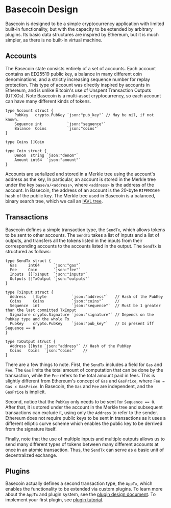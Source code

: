 # Basecoin Design

Basecoin is designed to be a simple cryptocurrency application with limited built-in functionality,
but with the capacity to be extended by arbitrary plugins.
Its basic data structures are inspired by Ethereum, but it is much simpler, as there is no built-in virtual machine.

## Accounts

The Basecoin state consists entirely of a set of accounts.
Each account contains an ED25519 public key,
a balance in many different coin denominations,
and a strictly increasing sequence number for replay protection.
This type of account was directly inspired by accounts in Ethereum,
and is unlike Bitcoin's use of Unspent Transaction Outputs (UTXOs).
Note Basecoin is a multi-asset cryptocurrency, so each account can have many different kinds of tokens.

```
type Account struct {
	PubKey   crypto.PubKey `json:"pub_key"` // May be nil, if not known.
	Sequence int           `json:"sequence"`
	Balance  Coins         `json:"coins"`
}

type Coins []Coin

type Coin struct {
	Denom  string `json:"denom"`
	Amount int64  `json:"amount"`
}
```

Accounts are serialized and stored in a Merkle tree using the account's address as the key,
In particular, an account is stored in the Merkle tree under the key `base/a/<address>`, 
where `<address>` is the address of the account.
In Basecoin, the address of an account is the 20-byte `RIPEMD160` hash of the public key.
The Merkle tree used in Basecoin is a balanced, binary search tree, which we call an [IAVL tree](https://github.com/tepleton/go-merkle).

## Transactions

Basecoin defines a simple transaction type, the `SendTx`, which allows tokens to be sent to other accounts.
The `SendTx` takes a list of inputs and a list of outputs,
and transfers all the tokens listed in the inputs from their corresponding accounts to the accounts listed in the output.
The `SendTx` is structured as follows:

```
type SendTx struct {
  Gas     int64      `json:"gas"` 
  Fee     Coin       `json:"fee"` 
  Inputs  []TxInput  `json:"inputs"`
  Outputs []TxOutput `json:"outputs"`
}

type TxInput struct {
  Address   []byte           `json:"address"`   // Hash of the PubKey
  Coins     Coins            `json:"coins"`     //
  Sequence  int              `json:"sequence"`  // Must be 1 greater than the last committed TxInput
  Signature crypto.Signature `json:"signature"` // Depends on the PubKey type and the whole Tx
  PubKey    crypto.PubKey    `json:"pub_key"`   // Is present iff Sequence == 0
}

type TxOutput struct {
  Address []byte `json:"address"` // Hash of the PubKey
  Coins   Coins  `json:"coins"`   //
}
```

There are a few things to note. First, the `SendTx` includes a field for `Gas` and `Fee`. 
The `Gas` limits the total amount of computation that can be done by the transaction,
while the `Fee` refers to the total amount paid in fees. 
This is slightly different from Ethereum's concept of `Gas` and `GasPrice`,
where `Fee = Gas x GasPrice`. In Basecoin, the `Gas` and `Fee` are independent,
and the `GasPrice` is implicit.

Second, notice that the `PubKey` only needs to be sent for `Sequence == 0`. 
After that, it is stored under the account in the Merkle tree and subsequent transactions can exclude it, 
using only the `Address` to refer to the sender. Ethereum does not require public keys to be sent in transactions
as it uses a different elliptic curve scheme which enables the public key to be derrived from the signature itself.

Finally, note that the use of multiple inputs and multiple outputs allows us to send many different types of tokens between many different accounts
at once in an atomic transaction. Thus, the `SendTx` can serve as a basic unit of decentralized exchange.

## Plugins

Basecoin actually defines a second transaction type, the `AppTx`, 
which enables the functionality to be extended via custom plugins.
To learn more about the `AppTx` and plugin system, see the [plugin design document](plugin-design.md).
To implement your first plugin, see [plugin tutorial](example-plugin.md).
